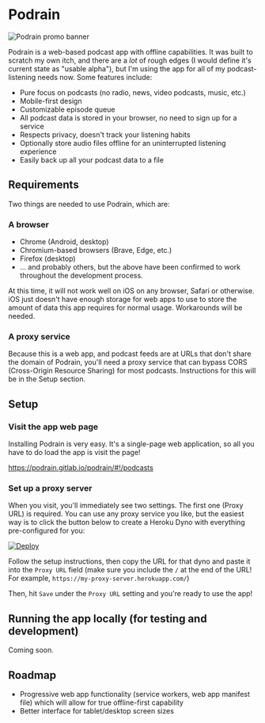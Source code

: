 # Podrain

![Podrain promo banner](media/podrain-promo.png)

Podrain is a web-based podcast app with offline capabilities. It was built to scratch my own itch, and there are a *lot* of rough edges (I would define it's current state as "usable alpha"), but I'm using the app for all of my podcast-listening needs now. Some features include:

- Pure focus on podcasts (no radio, news, video podcasts, music, etc.)
- Mobile-first design
- Customizable episode queue
- All podcast data is stored in your browser, no need to sign up for a service
- Respects privacy, doesn't track your listening habits
- Optionally store audio files offline for an uninterrupted listening experience
- Easily back up all your podcast data to a file

## Requirements
Two things are needed to use Podrain, which are:

### A browser
- Chrome (Android, desktop)
- Chromium-based browsers (Brave, Edge, etc.)
- Firefox (desktop)
- ... and probably others, but the above have been confirmed to work throughout the development process.

At this time, it will not work well on iOS on any browser, Safari or otherwise. iOS just doesn't have enough storage for web apps to use to store the amount of data this app requires for normal usage. Workarounds will be needed.

### A proxy service
Because this is a web app, and podcast feeds are at URLs that don't share the domain of Podrain, you'll need a proxy service that can bypass CORS (Cross-Origin Resource Sharing) for most podcasts. Instructions for this will be in the Setup section.

## Setup
### Visit the app web page
Installing Podrain is very easy. It's a single-page web application, so all you have to do load the app is visit the page!

https://podrain.gitlab.io/podrain/#!/podcasts

### Set up a proxy server
When you visit, you'll immediately see two settings. The first one (Proxy URL) is required. You can use any proxy service you like, but the easiest way is to click the button below to create a Heroku Dyno with everything pre-configured for you:

[![Deploy](https://www.herokucdn.com/deploy/button.svg)](https://heroku.com/deploy?template=https://github.com/puzzleboss/cors-anywhere/tree/master)

Follow the setup instructions, then copy the URL for that dyno and paste it into the `Proxy URL` field (make sure you include the `/` at the end of the URL! For example, `https://my-proxy-server.herokuapp.com/`)

Then, hit `Save` under the `Proxy URL` setting and you're ready to use the app!

## Running the app locally (for testing and development)
Coming soon.

## Roadmap
- Progressive web app functionality (service workers, web app manifest file) which will allow for true offline-first capability
- Better interface for tablet/desktop screen sizes